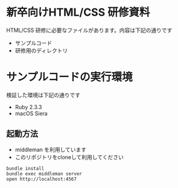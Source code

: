 # 新卒向けHTML/CSS 研修資料

HTML/CSS 研修に必要なファイルがあります。内容は下記の通りです

- サンプルコード
- 研修用のディレクトリ

# サンプルコードの実行環境

検証した環境は下記の通りです

- Ruby 2.3.3
- macOS Siera

## 起動方法

- middleman を利用しています
- このリポジトリをcloneして利用してください

```
bundle install
bundle exec middleman server
open http://localhost:4567
```